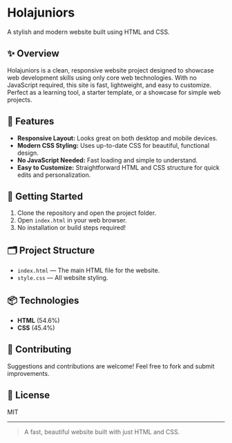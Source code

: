# Holajuniors

A stylish and modern website built using HTML and CSS.

## ✨ Overview

Holajuniors is a clean, responsive website project designed to showcase web development skills using only core web technologies. With no JavaScript required, this site is fast, lightweight, and easy to customize. Perfect as a learning tool, a starter template, or a showcase for simple web projects.

## 🌟 Features

- **Responsive Layout:** Looks great on both desktop and mobile devices.
- **Modern CSS Styling:** Uses up-to-date CSS for beautiful, functional design.
- **No JavaScript Needed:** Fast loading and simple to understand.
- **Easy to Customize:** Straightforward HTML and CSS structure for quick edits and personalization.

## 🚀 Getting Started

1. Clone the repository and open the project folder.
2. Open `index.html` in your web browser.
3. No installation or build steps required!

## 🗂️ Project Structure

- `index.html` — The main HTML file for the website.
- `style.css` — All website styling.

## 📦 Technologies

- **HTML** (54.6%)
- **CSS** (45.4%)

## 🙌 Contributing

Suggestions and contributions are welcome! Feel free to fork and submit improvements.

## 📄 License

MIT

---

> A fast, beautiful website built with just HTML and CSS.
